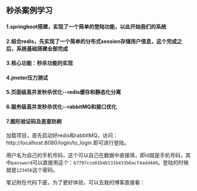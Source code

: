 ## 秒杀案例学习

#### 1.springboot搭建，实现了一个简单的登陆功能，以此开始我们的系统

#### 2.结合redis，先实现了一个简单的分布式session存储用户信息，这个完成之后，系统基础搭建全部完成

#### 3.核心功能：秒杀功能的实现

#### 4.jmeter压力测试

#### 5.页面级高并发秒杀优化--redis缓存和静态化分离

#### 6.服务级高并发秒杀优化--rabbitMQ和接口优化

#### 7.图形验证码及恶意防刷

加载项目，首先启动好redis和rabbitMQ，访问：http://localhost:8080/login/to_login 即可进行登陆。

用户名为自己的手机号码，这个可以自己在数据中直接填，即id就是手机号码，其中`password`可以直接用这个：`b7797cce01b4b131b433b6acf4add449`。登陆的时候就是`123456`这个密码。

笔记附在代码下面，为了更好体验，可以去我的博客直接看： 



